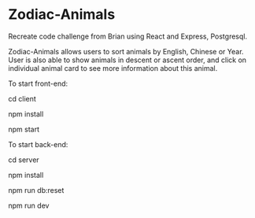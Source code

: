 # Zodiac-Animals
Recreate code challenge from Brian using React and Express, Postgresql.

Zodiac-Animals allows users to sort animals by English, Chinese or Year. User is also able to show animals in descent or ascent order, and click on individual animal card to see more information about this animal.

To start front-end: 
  
  cd client

  npm install
  
  npm start

To start back-end:
  
  cd server

  npm install

  npm run db:reset

  npm run dev

